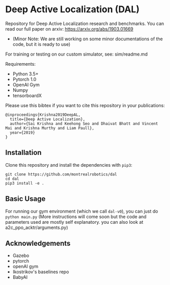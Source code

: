 # Deep Active Localization (DAL)
Repository for Deep Active Localization research and benchmarks. You can read our full paper on arxiv: https://arxiv.org/abs/1903.01669
- (Minor Note: We are still working on some minor documentations of the code, but it is ready to use)

For training or testing on our custom simulator, see: sim/readme.md

Requirements:
- Python 3.5+
- Pytorch 1.0
- OpenAI Gym
- Numpy
- tensorboardX

Please use this bibtex if you want to cite this repository in your publications:
```
@inproceedings{Krishna2019DeepAL,
  title={Deep Active Localization},
  author={Sai Krishna and Keehong Seo and Dhaivat Bhatt and Vincent Mai and Krishna Murthy and Liam Paull},
  year={2019}
}
```

## Installation

Clone this repository and install the dependencies with `pip3`:

```
git clone https://github.com/montrealrobotics/dal
cd dal
pip3 install -e .
```

## Basic Usage
For running our gym environment (which we call `dal-v0`), you can just do `python main.py` (More instructions will come soon but the code and parameters used are mostly self explanatory. you can also look at a2c_ppo_acktr/arguments.py)

## Acknowledgements
- Gazebo
- pytorch
- openAI gym
- Ikostrikov's baselines repo
- BabyAI
